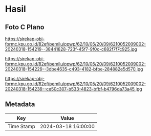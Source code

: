 # Hasil

## Foto C Plano

https://sirekap-obj-formc.kpu.go.id/82ef/pemilu/ppwp/62/10/05/20/09/6210052009002-20240318-154219--38441828-723f-45f7-9f0c-c682f7f7c925.jpg

https://sirekap-obj-formc.kpu.go.id/82ef/pemilu/ppwp/62/10/05/20/09/6210052009002-20240318-154229--3dbe4635-c493-4182-bfbe-284882e5d570.jpg

https://sirekap-obj-formc.kpu.go.id/82ef/pemilu/ppwp/62/10/05/20/09/6210052009002-20240318-154239--ce50c307-b533-4823-bfbf-b4796da73a45.jpg


## Metadata

| Key        | Value               |
| ---------- | ------------------- |
| Time Stamp | 2024-03-18 16:00:00 |



